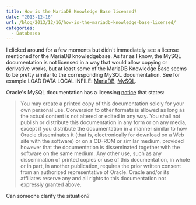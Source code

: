 ```yaml
---
title: How is the MariaDB Knowledge Base licensed?
date: "2013-12-16"
url: /blog/2013/12/16/how-is-the-mariadb-knowledge-base-licensed/
categories:
  - Databases
---
```

I clicked around for a few moments but didn't immediately see a license mentioned for the MariaDB knowledgebase. As far as I know, the MySQL documentation is not licensed in a way that would allow copying or derivative works, but at least some of the MariaDB Knowledge Base seems to be pretty similar to the corresponding MySQL documentation. See for example LOAD DATA LOCAL INFILE: [MariaDB][1], [MySQL][2]. 

Oracle's MySQL documentation has a licensing [notice][3] that states: 

> You may create a printed copy of this documentation solely for your own personal use. Conversion to other formats is allowed as long as the actual content is not altered or edited in any way. You shall not publish or distribute this documentation in any form or on any media, except if you distribute the documentation in a manner similar to how Oracle disseminates it (that is, electronically for download on a Web site with the software) or on a CD-ROM or similar medium, provided however that the documentation is disseminated together with the software on the same medium. Any other use, such as any dissemination of printed copies or use of this documentation, in whole or in part, in another publication, requires the prior written consent from an authorized representative of Oracle. Oracle and/or its affiliates reserve any and all rights to this documentation not expressly granted above.

Can someone clarify the situation?

 [1]: https://mariadb.com/kb/en/load-data-infile/
 [2]: http://dev.mysql.com/doc/refman/5.0/en/load-data.html
 [3]: http://dev.mysql.com/doc/refman/5.0/en/preface.html#legalnotice
